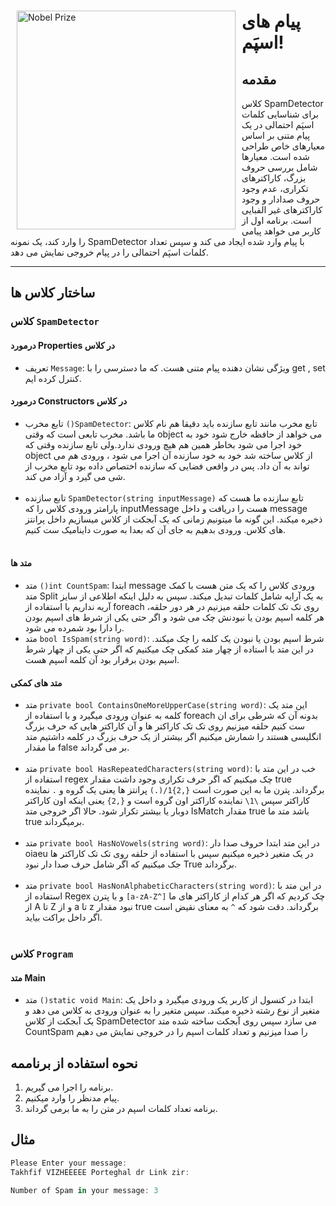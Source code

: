 <div>
    <img src="https://mailtrap.io/wp-content/uploads/2023/10/Spam-Filters-Featured-Image.png" alt="Nobel Prize" width="350" align="left" hspace="10">
    <h1>
پیام های اسپَم!</h1>
</div>



## مقدمه
کلاس SpamDetector برای شناسایی کلمات اسپَم احتمالی در یک پیام متنی بر اساس معیارهای خاص طراحی شده است.
معیارها شامل بررسی حروف بزرگ، کاراکترهای تکراری، عدم وجود حروف صدادار و وجود کاراکترهای غیر الفبایی است.
برنامه اول از کاربر می خواهد پیامی را وارد کند، یک نمونه SpamDetector با پیام وارد شده ایجاد می کند و سپس تعداد کلمات اسپَم احتمالی را در پیام خروجی نمایش می دهد.
<hr>


## ساختار کلاس ها

### کلاس `SpamDetector` 
#### درمورد Properties در کلاس
- تعریف `Message`: ویژگی نشان دهنده پیام متنی هست. که ما دسترسی را با get , set کنترل کرده ایم.
#### درمورد Constructors در کلاس
- تابع مخرب `()SpamDetector`: تابع مخرب مانند تابع سازنده باید دقیقا هم نام کلاس ما باشد. مخرب تابعی است که وقتی object می خواهد از حافظه خارج شود خود به خود اجرا می شود بخاطر همین هم هیچ ورودی ندارد.ولی تابع سازنده وقتی که object از کلاس ساخته شد خود به خود سازنده آن اجرا می شود ، ورودی هم می تواند به آن داد. پس در واقعی فضایی که سازنده اختصاص داده بود تابع مخرب از شی می گیرد و آزاد می کند.<br><br>
 - تابع سازنده `SpamDetector(string inputMessage)` تابع سازنده ما هست که پارامتر ورودی کلاس را که inputMessage هست را دریافت و داخل message ذخیره میکند. این گونه ما میتونیم زمانی که یک آبجکت از کلاس میسازیم داخل پرانتز های کلاس. ورودی بدهیم به جای آن که بعدا به صورت داینامیک ست کنیم.
<br><br>


#### متد ها
- متد `()int CountSpam`: ابتدا message ورودی کلاس را که یک متن هست با کمک متد Split به یک آرایه شامل کلمات تبدیل میکند. سپس به دلیل اینکه اطلاعی از سایز آریه نداریم با استفاده از foreach روی تک تک کلمات حلقه میزنیم در هر دور حلقه، هر کلمه اسپم بودن یا نبودنش چک می شود و اگر حتی یکی از شرط های اسپم بودن را دارا بود شمرده می شود.
- متد `bool IsSpam(string word)`: شرط اسپم بودن یا نبودن یک کلمه را چک میکند. در این متد با استاده از چهار متد کمکی چک میکنیم که اگر حتی یکی از چهار شرط اسپم بودن برقرار بود آن کلمه اسپم هست.

#### متد های کمکی
- متد  `private bool ContainsOneMoreUpperCase(string word)`: این متد یک کلمه به عنوان ورودی میگیرد و با استفاده از foreach بدونه آن که شرطی برای ان ست کنیم حلقه میزنیم روی تک تک کاراکتر ها و آن کاراکتر هایی که حرف بزرگ انگلیسی هستند را شمارش میکنیم اگر بیشتر از یک حرف بزرگ در کلمه داشتیم متد ما مقدار false بر می گرداند.<br><br>
- متد `private bool HasRepeatedCharacters(string word)`: خب در این متد با استفاده از regex چک میکنیم که اگر حرف تکراری وجود داشت مقدار true برگرداند. پترن ما به این صورت است `{,2}1/(.)` پرانتز ها یعنی یک گروه و `.` نماینده کاراکتر سپس `\1\` نماینده کاراکتر اون گروه است و `{,2}` یعنی اینکه اون کاراکتر دوبار یا بیشتر تکرار شود. حالا اگر خروجی متد IsMatch مقدار true باشد متد ما true برمیگرداند.<br><br>
- متد `private bool HasNoVowels(string word)`: در این متد ابتدا حروف صدا دار oiaeu در یک متغیر ذخیره میکنیم سپس با استفاده از حلقه روی تک تک کاراکتر ها جک میکنیم که اگر شامل حرف صدا دار نبود True برگرداند.<br><br>
- متد `private bool HasNonAlphabeticCharacters(string word)`: در این متد با استفاده از Regex و با پترن `[a-zA-Z^]` چک کردیم که اگر هر کدام از کاراکتر های ما از A تا Z و از a تا z نبود مقدار true برگرداند. دقت شود که `^` به معنای نقیض است اگر داخل براکت بیاید.<br><br>
###  کلاس `Program`
#### متد Main
- متد `()static void Main`: ابتدا در کنسول از کاربر یک ورودی میگیرد و داخل یک متغیر از نوع رشته ذخیره میکند. سپس متغیر را به عنوان ورودی به کلاس می دهد و یک آبجکت از کلاس SpamDetector می سازد سپس روی آبجکت ساخته شده متد CountSpam را صدا میزنیم و تعداد کلمات اسپم را در خروجی نمایش می دهیم

## نحوه استفاده از برناممه 
1. برنامه را اجرا می گیریم.
2. پیام مدنظر را وارد میکنیم.
3. برنامه تعداد کلمات اسپم در متن را به ما برمی گرداند.


## مثال
```csharp
Please Enter your message:
Takhfif VIZHEEEEE Porteghal dr Link zir:

Number of Spam in your message: 3
```
